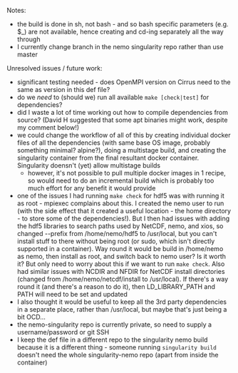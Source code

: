 Notes:
  - the build is done in sh, not bash - and so bash specific parameters (e.g. $_) are not available, hence creating and cd-ing separately all the way through 
  - I currently change branch in the nemo singularity repo rather than use master

Unresolved issues / future work:
  - significant testing needed - does OpenMPI version on Cirrus need to the same as version in this def file?
  - do we _need_ to (should we) run all available `make [check|test]` for dependencies?
  - did I waste a lot of time working out how to compile dependencies from source? (David H suggested that some apt binaries might work, despite my comment below!)
  - we could change the workflow of all of this by creating individual docker files of all the dependencies (with same base OS image, probably something minimal? alpine?), doing a multistage build, and creating the singularity container from the final resultant docker container. Singularity doensn't (yet) allow multistage builds
    - however, it's not possible to pull multiple docker images in 1 recipe, so would need to do an incremental build which is probably too much effort for any benefit it would provide  
  - one of the issues I had running `make check` for hdf5 was with running it as root - mpiexec complains about this. I created the nemo user to run (with the side effect that it created a useful location - the home directory - to store some of the dependencies!). But I then had issues with adding the hdf5 libraries to search paths used by NetCDF, nemo, and xios, so changed --prefix from /home/nemo/hdf5 to /usr/local, but you can't install stuff to there without being root (or sudo, which isn't directly supported in a container). Way round it would be build in /home/nemo as nemo, then install as root, and switch back to nemo user? Is it worth it? But only need to worry about this if we want to run `make check`. Also had similar issues with NCDIR and NFDIR for NetCDF install directories (changed from /home/nemo/netcdf/install to /usr/local). If there's a way round it (and there's a reason to do it), then LD_LIBRARY_PATH and PATH will need to be set and updated
  - I also thought it would be useful to keep all the 3rd party dependencies in a separate place, rather than /usr/local, but maybe that's just being a bit OCD...
  - the nemo-singularity repo is currently private, so need to supply a username/password or git SSH
  - I keep the def file in a different repo to the singularity nemo build because it is a different thing - someone running `singularity build` doesn't need the whole singularity-nemo repo (apart from inside the container)

